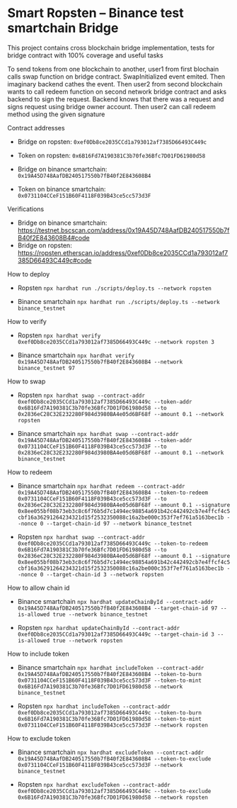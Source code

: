 # Smart Ropsten – Binance test smartchain Bridge

This project contains cross blockchain bridge implementation, tests for bridge contract with 100% coverage and useful tasks

To send tokens from one blockchain to another, user1 from first blochain calls swap function on bridge contract. SwapInitialized event emited. Then imaginary backend cathes the event. 
Then user2 from second blockchain wants to call redeem function on second network bridge contract and asks backend to sign the request. Backend knows that there was a request and signs request using bridge owner account. Then user2 can call redeem method using the given signature

Contract addresses
- Bridge on ropsten: `0xef0Db8ce2035CCd1a793012af7385D66493C449c`
- Token on ropsten: `0x6B16Fd7A190381C3b70fe36Bfc7D01FD61980d58`

- Bridge on binance smartchain: `0x19A45D748AafDB240517550b7fB40f2E843608B4`
- Token on binance smartchain: `0x0731104CCeF151B60F4118F039B43ce5cc573d3F`

Verifications
- Bridge on binance smartchain: https://testnet.bscscan.com/address/0x19A45D748AafDB240517550b7fB40f2E843608B4#code
- Bridge on ropsten: https://ropsten.etherscan.io/address/0xef0Db8ce2035CCd1a793012af7385D66493C449c#code

How to deploy
- Ropsten
`npx hardhat run ./scripts/deploy.ts --network ropsten`

- Binance smartchain
`npx hardhat run ./scripts/deploy.ts --network binance_testnet`

How to verify

- Ropsten
`npx hardhat verify 0xef0Db8ce2035CCd1a793012af7385D66493C449c --network ropsten 3`

- Binance smartchain
`npx hardhat verify 0x19A45D748AafDB240517550b7fB40f2E843608B4 --network binance_testnet 97`


How to swap

- Ropsten
`npx hardhat swap --contract-addr 0xef0Db8ce2035CCd1a793012af7385D66493C449c --token-addr 0x6B16Fd7A190381C3b70fe36Bfc7D01FD61980d58 --to 0x2836eC28C32E232280F984d3980BA4e05d6BF68f --amount 0.1 --network ropsten`

- Binance smartchain
`npx hardhat swap --contract-addr 0x19A45D748AafDB240517550b7fB40f2E843608B4 --token-addr 0x0731104CCeF151B60F4118F039B43ce5cc573d3F --to 0x2836eC28C32E232280F984d3980BA4e05d6BF68f --amount 0.1 --network binance_testnet`

How to redeem

- Binance smartchain
`npx hardhat redeem --contract-addr 0x19A45D748AafDB240517550b7fB40f2E843608B4 --token-to-redeem 0x0731104CCeF151B60F4118F039B43ce5cc573d3F --to 0x2836eC28C32E232280F984d3980BA4e05d6BF68f --amount 0.1 --signature 0x8ee055bf08b73eb3c8c6f76b5d7c1494ec98854a691b42c442492cb7e4ffcf4c5cbf16a36291264234321d15f2532350088c16a2be000c353f7ef761a5163bec1b --nonce 0 --target-chain-id 97 --network binance_testnet`

- Ropsten
`npx hardhat swap --contract-addr 0xef0Db8ce2035CCd1a793012af7385D66493C449c --token-to-redeem 0x6B16Fd7A190381C3b70fe36Bfc7D01FD61980d58 --to 0x2836eC28C32E232280F984d3980BA4e05d6BF68f --amount 0.1 --signature 0x8ee055bf08b73eb3c8c6f76b5d7c1494ec98854a691b42c442492cb7e4ffcf4c5cbf16a36291264234321d15f2532350088c16a2be000c353f7ef761a5163bec1b --nonce 0 --target-chain-id 3 --network ropsten`

How to allow chain id

- Binance smartchain
`npx hardhat updateChainById --contract-addr 0x19A45D748AafDB240517550b7fB40f2E843608B4 --target-chain-id 97 --is-allowed true --network binance_testnet`

- Ropsten
`npx hardhat updateChainById --contract-addr 0xef0Db8ce2035CCd1a793012af7385D66493C449c --target-chain-id 3 --is-allowed true --network ropsten`

How to include token

- Binance smartchain
`npx hardhat includeToken --contract-addr 0x19A45D748AafDB240517550b7fB40f2E843608B4 --token-to-burn 0x0731104CCeF151B60F4118F039B43ce5cc573d3F --token-to-mint 0x6B16Fd7A190381C3b70fe36Bfc7D01FD61980d58 --network binance_testnet`

- Ropsten
`npx hardhat includeToken --contract-addr 0xef0Db8ce2035CCd1a793012af7385D66493C449c --token-to-burn 0x6B16Fd7A190381C3b70fe36Bfc7D01FD61980d58 --token-to-mint 0x0731104CCeF151B60F4118F039B43ce5cc573d3F --network ropsten`

How to exclude token

- Binance smartchain
`npx hardhat excludeToken --contract-addr 0x19A45D748AafDB240517550b7fB40f2E843608B4 --token-to-exclude 0x0731104CCeF151B60F4118F039B43ce5cc573d3F --network binance_testnet`

- Ropsten
`npx hardhat excludeToken --contract-addr 0xef0Db8ce2035CCd1a793012af7385D66493C449c --token-to-exclude 0x6B16Fd7A190381C3b70fe36Bfc7D01FD61980d58 --network ropsten`
